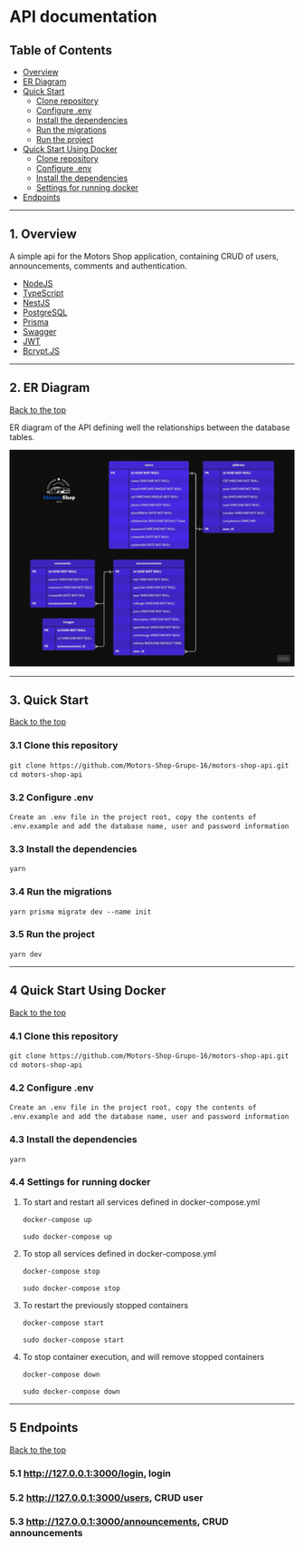 # API documentation

## Table of Contents

- [Overview](#1-overview)
- [ER Diagram](#2-er-diagram)
- [Quick Start](#3-quick-start)
  - [Clone repository](#31-clone-this-repository)
  - [Configure .env](#32-configure-env)
  - [Install the dependencies](#33-install-the-dependencies)
  - [Run the migrations](#34-run-the-migrations)
  - [Run the project](#35-run-the-project)
- [Quick Start Using Docker](#4-quick-start-using-docker)
  - [Clone repository](#41-clone-this-repository)
  - [Configure .env](#42-configure-env)
  - [Install the dependencies](#43-install-the-dependencies)
  - [Settings for running docker](#44-settings-for-running-docker)
- [Endpoints](#5-endpoints)

---

## 1. Overview

A simple api for the Motors Shop application, containing CRUD of users, announcements, comments and authentication.

- [NodeJS](https://nodejs.org/en/)
- [TypeScript](https://www.typescriptlang.org/)
- [NestJS](https://docs.nestjs.com/)
- [PostgreSQL](https://www.postgresql.org/)
- [Prisma](https://www.prisma.io/)
- [Swagger](https://swagger.io/)
- [JWT](https://jwt.io/)
- [Bcrypt.JS](https://www.npmjs.com/package/bcryptjs)

---

## 2. ER Diagram

[Back to the top](#table-of-contents)

ER diagram of the API defining well the relationships between the database tables.

![DER](./assets/DER%20-%20Motors%20shop.jpg)

---

## 3. Quick Start

[Back to the top](#table-of-contents)

### 3.1 Clone this repository

```shell
git clone https://github.com/Motors-Shop-Grupo-16/motors-shop-api.git
cd motors-shop-api
```

### 3.2 Configure .env

```text
Create an .env file in the project root, copy the contents of .env.example and add the database name, user and password information
```

### 3.3 Install the dependencies

```shell
yarn
```

### 3.4 Run the migrations

```shell
yarn prisma migrate dev --name init
```

### 3.5 Run the project

```shell
yarn dev
```

---

## 4 Quick Start Using Docker

[Back to the top](#table-of-contents)

### 4.1 Clone this repository

```shell
git clone https://github.com/Motors-Shop-Grupo-16/motors-shop-api.git
cd motors-shop-api
```

### 4.2 Configure .env

```text
Create an .env file in the project root, copy the contents of .env.example and add the database name, user and password information
```

### 4.3 Install the dependencies

```shell
yarn
```

### 4.4 Settings for running docker

1. To start and restart all services defined in docker-compose.yml

    ```shell
    docker-compose up
    ```

    ```shell
    sudo docker-compose up
    ```

2. To stop all services defined in docker-compose.yml

    ```shell
    docker-compose stop
    ```

    ```shell
    sudo docker-compose stop
    ```

3. To restart the previously stopped containers

    ```shell
    docker-compose start
    ```

    ```shell
    sudo docker-compose start
    ```

4. To stop container execution, and will remove stopped containers

    ```shell
    docker-compose down
    ```

    ```shell
    sudo docker-compose down
    ```

---

## 5 Endpoints

[Back to the top](#table-of-contents)

### 5.1 <http://127.0.0.1:3000/login>, login

### 5.2 <http://127.0.0.1:3000/users>, CRUD user

### 5.3 <http://127.0.0.1:3000/announcements>, CRUD announcements
